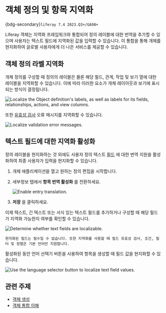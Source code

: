 # 객체 정의 및 항목 지역화

{bdg-secondary}`liferay 7.4 2023.Q3+/GA98+`

Liferay 객체는 지역화 프레임워크와 통합되어 정의 레이블에 대한 번역을 추가할 수 있으며 사용자는 텍스트 필드에 지역화된 값을 입력할 수 있습니다. 이 통합을 통해 개체를 현지화하여 글로벌 사용자에게 더 나은 서비스를 제공할 수 있습니다.

## 객체 정의 라벨 지역화

개체 정의를 구성할 때 정의의 레이블은 물론 해당 필드, 관계, 작업 및 보기 열에 대한 레이블을 지역화할 수 있습니다. 이에 따라 이러한 요소가 개체 레이아웃과 보기에 표시되는 방식이 결정됩니다.

![Localize the Object definition's labels, as well as labels for its fields, relationships, actions, and view columns.](./localizing-object-definitions-and-entries/images/01.png)

또한 [유효성 검사](./validations/adding-field-validations.md) 오류 메시지를 지역화할 수 있습니다.

![Localize validation error messages.](./localizing-object-definitions-and-entries/images/02.png)

## 텍스트 필드에 대한 지역화 활성화

정의 레이블을 현지화하는 것 외에도 사용자 정의 텍스트 [필드](fields.md) 에 대한 번역 지원을 활성화하여 최종 사용자가 입력을 현지화할 수 있습니다.

1. 개체 애플리케이션을 열고 원하는 정의 편집을 시작합니다.

1. 세부정보 탭에서 **항목 번역 활성화** 를 전환하세요.

   ![Enable entry translation.](./localizing-object-definitions-and-entries/images/03.png)

1. **저장** 을 클릭하세요.

이제 텍스트, 긴 텍스트 또는 서식 있는 텍스트 필드를 추가하거나 구성할 때 해당 필드가 지역화 가능한지 여부를 확인할 수 있습니다.

![Determine whether text fields are localizable.](./localizing-object-definitions-and-entries/images/04.png)

```{important}
현지화된 필드는 필수일 수 없습니다. 또한 지역화를 사용할 때 필드 유효성 검사, 조건, 필터 및 정렬은 기본 언어만 지원합니다.
```

활성화된 동안 언어 선택기 버튼을 사용하여 항목을 생성할 때 필드 값을 현지화할 수 있습니다.

![Use the language selector button to localize text field values.](./localizing-object-definitions-and-entries/images/05.png)

## 관련 주제

* [객체 생성](./creating-objects.md) 
* [객체 통합 이해](../understanding-object-integrations.md) 
